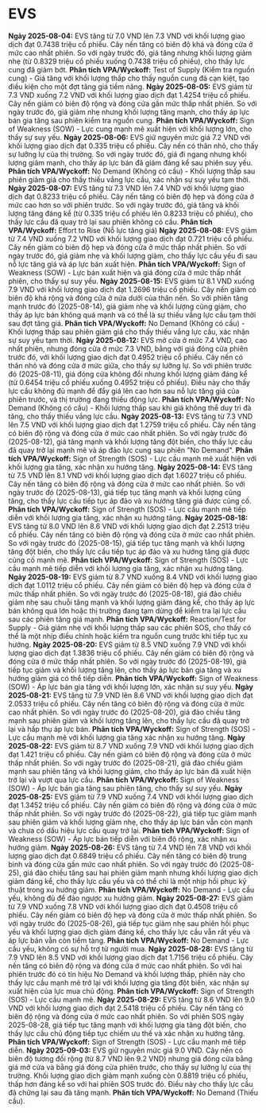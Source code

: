 # EVS

**Ngày 2025-08-04:** EVS tăng từ 7.0 VND lên 7.3 VND với khối lượng giao dịch đạt 0.7438 triệu cổ phiếu. Cây nến tăng có biên độ khá và đóng cửa ở mức cao nhất phiên. So với ngày trước đó, giá tăng nhưng khối lượng giảm nhẹ (từ 0.8329 triệu cổ phiếu xuống 0.7438 triệu cổ phiếu), cho thấy lực cung đã giảm bớt. **Phân tích VPA/Wyckoff:** Test of Supply (Kiểm tra nguồn cung) - Giá tăng với khối lượng thấp cho thấy nguồn cung đã cạn kiệt, tạo điều kiện cho một đợt tăng giá tiềm năng.
**Ngày 2025-08-05:** EVS giảm từ 7.3 VND xuống 7.2 VND với khối lượng giao dịch đạt 1.4254 triệu cổ phiếu. Cây nến giảm có biên độ rộng và đóng cửa gần mức thấp nhất phiên. So với ngày trước đó, giá giảm nhẹ nhưng khối lượng tăng mạnh, cho thấy áp lực bán gia tăng sau phiên kiểm tra nguồn cung. **Phân tích VPA/Wyckoff:** Sign of Weakness (SOW) - Lực cung mạnh mẽ xuất hiện với khối lượng lớn, cho thấy sự suy yếu.
**Ngày 2025-08-06:** EVS giữ nguyên mức giá 7.2 VND với khối lượng giao dịch đạt 0.335 triệu cổ phiếu. Cây nến có thân nhỏ, cho thấy sự lưỡng lự của thị trường. So với ngày trước đó, giá đi ngang nhưng khối lượng giảm mạnh, cho thấy áp lực bán đã giảm đáng kể sau phiên suy yếu. **Phân tích VPA/Wyckoff:** No Demand (Không có cầu) - Khối lượng thấp sau phiên giảm giá cho thấy thiếu vắng lực cầu, xác nhận sự suy yếu tạm thời.
**Ngày 2025-08-07:** EVS tăng từ 7.3 VND lên 7.4 VND với khối lượng giao dịch đạt 0.8233 triệu cổ phiếu. Cây nến tăng có biên độ hẹp và đóng cửa ở mức cao hơn so với phiên trước. So với ngày trước đó, giá tăng và khối lượng tăng đáng kể (từ 0.335 triệu cổ phiếu lên 0.8233 triệu cổ phiếu), cho thấy lực cầu đã quay trở lại sau phiên không có cầu. **Phân tích VPA/Wyckoff:** Effort to Rise (Nỗ lực tăng giá)
**Ngày 2025-08-08:** EVS giảm từ 7.4 VND xuống 7.2 VND với khối lượng giao dịch đạt 0.721 triệu cổ phiếu. Cây nến giảm có biên độ hẹp và đóng cửa ở mức thấp nhất phiên. So với ngày trước đó, giá giảm nhẹ và khối lượng giảm, cho thấy lực cầu yếu đi sau nỗ lực tăng giá và áp lực bán xuất hiện. **Phân tích VPA/Wyckoff:** Sign of Weakness (SOW) - Lực bán xuất hiện và giá đóng cửa ở mức thấp nhất phiên, cho thấy sự suy yếu.
**Ngày 2025-08-15:** EVS giảm từ 8.1 VND xuống 7.9 VND với khối lượng giao dịch đạt 1.2696 triệu cổ phiếu. Cây nến giảm có biên độ khá rộng và đóng cửa ở nửa dưới của thân nến. So với phiên tăng mạnh trước đó (2025-08-14), giá giảm nhẹ và khối lượng cũng giảm, cho thấy áp lực bán không quá mạnh và có thể là sự thiếu vắng lực cầu tạm thời sau đợt tăng giá. **Phân tích VPA/Wyckoff:** No Demand (Không có cầu) - Khối lượng thấp sau phiên giảm giá cho thấy thiếu vắng lực cầu, xác nhận sự suy yếu tạm thời.
**Ngày 2025-08-12:** EVS mở cửa ở mức 7.4 VND, cao nhất phiên, nhưng đóng cửa ở mức 7.3 VND, bằng với giá đóng cửa phiên trước đó, với khối lượng giao dịch đạt 0.4952 triệu cổ phiếu. Cây nến có thân nhỏ và đóng cửa ở mức giữa, cho thấy sự lưỡng lự. So với phiên trước đó (2025-08-11), giá đóng cửa không đổi nhưng khối lượng giảm đáng kể (từ 0.6454 triệu cổ phiếu xuống 0.4952 triệu cổ phiếu). Điều này cho thấy lực cầu không đủ mạnh để đẩy giá lên cao hơn sau nỗ lực tăng giá của phiên trước, và thị trường đang thiếu động lực. **Phân tích VPA/Wyckoff:** No Demand (Không có cầu) - Khối lượng thấp sau khi giá không thể duy trì đà tăng, cho thấy thiếu vắng lực cầu.
**Ngày 2025-08-13:** EVS tăng từ 7.3 VND lên 7.5 VND với khối lượng giao dịch đạt 1.2759 triệu cổ phiếu. Cây nến tăng có biên độ rộng và đóng cửa ở mức cao nhất phiên. So với ngày trước đó (2025-08-12), giá tăng mạnh và khối lượng tăng đột biến, cho thấy lực cầu đã quay trở lại mạnh mẽ và áp đảo lực cung sau phiên "No Demand". **Phân tích VPA/Wyckoff:** Sign of Strength (SOS) - Lực cầu mạnh mẽ xuất hiện với khối lượng gia tăng, xác nhận xu hướng tăng.
**Ngày 2025-08-14:** EVS tăng từ 7.5 VND lên 8.1 VND với khối lượng giao dịch đạt 1.6027 triệu cổ phiếu. Cây nến tăng có biên độ rộng và đóng cửa ở mức cao nhất phiên. So với ngày trước đó (2025-08-13), giá tiếp tục tăng mạnh và khối lượng cũng tăng, cho thấy lực cầu tiếp tục áp đảo và xu hướng tăng giá được củng cố. **Phân tích VPA/Wyckoff:** Sign of Strength (SOS) - Lực cầu mạnh mẽ tiếp diễn với khối lượng gia tăng, xác nhận xu hướng tăng.
**Ngày 2025-08-18:** EVS tăng từ 8.0 VND lên 8.6 VND với khối lượng giao dịch đạt 2.2513 triệu cổ phiếu. Cây nến tăng có biên độ rộng và đóng cửa ở mức cao nhất phiên. So với ngày trước đó (2025-08-15), giá tiếp tục tăng mạnh và khối lượng tăng đột biến, cho thấy lực cầu tiếp tục áp đảo và xu hướng tăng giá được củng cố mạnh mẽ. **Phân tích VPA/Wyckoff:** Sign of Strength (SOS) - Lực cầu mạnh mẽ tiếp diễn với khối lượng gia tăng, xác nhận xu hướng tăng.
**Ngày 2025-08-19:** EVS giảm từ 8.7 VND xuống 8.4 VND với khối lượng giao dịch đạt 1.0112 triệu cổ phiếu. Cây nến giảm có biên độ hẹp và đóng cửa ở mức thấp nhất phiên. So với ngày trước đó (2025-08-18), giá đảo chiều giảm nhẹ sau chuỗi tăng mạnh và khối lượng giảm đáng kể, cho thấy áp lực bán không quá lớn hoặc thị trường đang tạm dừng để kiểm tra lại lực cầu sau các phiên tăng giá mạnh. **Phân tích VPA/Wyckoff:** Reaction/Test for Supply - Giá giảm nhẹ với khối lượng thấp sau các phiên SOS, cho thấy có thể là một nhịp điều chỉnh hoặc kiểm tra nguồn cung trước khi tiếp tục xu hướng.
**Ngày 2025-08-20:** EVS giảm từ 8.5 VND xuống 7.9 VND với khối lượng giao dịch đạt 1.3836 triệu cổ phiếu. Cây nến giảm có biên độ rộng và đóng cửa ở mức thấp nhất phiên. So với ngày trước đó (2025-08-19), giá tiếp tục giảm và khối lượng tăng lên, cho thấy áp lực bán gia tăng và xu hướng giảm giá có thể tiếp diễn. **Phân tích VPA/Wyckoff:** Sign of Weakness (SOW) - Áp lực bán gia tăng với khối lượng lớn, xác nhận sự suy yếu.
**Ngày 2025-08-21:** EVS tăng từ 7.9 VND lên 8.6 VND với khối lượng giao dịch đạt 2.0533 triệu cổ phiếu. Cây nến tăng có biên độ rộng và đóng cửa ở mức cao nhất phiên. So với ngày trước đó (2025-08-20), giá đảo chiều tăng mạnh sau phiên giảm và khối lượng tăng lên, cho thấy lực cầu đã quay trở lại và hấp thụ áp lực bán. **Phân tích VPA/Wyckoff:** Sign of Strength (SOS) - Lực cầu mạnh mẽ với khối lượng gia tăng xác nhận xu hướng tăng.
**Ngày 2025-08-22:** EVS giảm từ 8.7 VND xuống 7.9 VND với khối lượng giao dịch đạt 1.421 triệu cổ phiếu. Cây nến giảm có biên độ rộng và đóng cửa ở mức thấp nhất phiên. So với ngày trước đó (2025-08-21), giá đảo chiều giảm mạnh sau phiên tăng và khối lượng giảm, cho thấy áp lực bán đã xuất hiện trở lại và vượt qua lực cầu. **Phân tích VPA/Wyckoff:** Sign of Weakness (SOW) - Áp lực bán gia tăng sau phiên tăng, cho thấy sự suy yếu.
**Ngày 2025-08-25:** EVS giảm từ 7.9 VND xuống 7.4 VND với khối lượng giao dịch đạt 1.3452 triệu cổ phiếu. Cây nến giảm có biên độ rộng và đóng cửa ở mức thấp nhất phiên. So với ngày trước đó (2025-08-22), giá tiếp tục giảm mạnh sau phiên giảm và khối lượng giảm nhẹ, cho thấy áp lực bán vẫn còn mạnh và chưa có dấu hiệu lực cầu quay trở lại. **Phân tích VPA/Wyckoff:** Sign of Weakness (SOW) - Áp lực bán tiếp diễn với biên độ rộng, xác nhận xu hướng giảm.
**Ngày 2025-08-26:** EVS tăng từ 7.4 VND lên 7.8 VND với khối lượng giao dịch đạt 0.6849 triệu cổ phiếu. Cây nến tăng có biên độ trung bình và đóng cửa gần mức cao nhất phiên. So với ngày trước đó (2025-08-25), giá đảo chiều tăng sau hai phiên giảm mạnh nhưng khối lượng giao dịch giảm đáng kể, cho thấy lực cầu yếu và có thể chỉ là một nhịp hồi phục kỹ thuật trong xu hướng giảm. **Phân tích VPA/Wyckoff:** No Demand - Lực cầu yếu, không đủ để đảo ngược xu hướng giảm.
**Ngày 2025-08-27:** EVS giảm từ 7.9 VND xuống 7.8 VND với khối lượng giao dịch đạt 0.4508 triệu cổ phiếu. Cây nến giảm có biên độ hẹp và đóng cửa ở mức thấp nhất phiên. So với ngày trước đó (2025-08-26), giá tiếp tục giảm nhẹ sau phiên hồi phục yếu và khối lượng giao dịch giảm đáng kể, cho thấy lực cầu vẫn rất yếu và áp lực bán vẫn còn tiềm tàng. **Phân tích VPA/Wyckoff:** No Demand - Lực cầu yếu, không có sự hỗ trợ từ người mua.
**Ngày 2025-08-28:** EVS tăng từ 7.9 VND lên 8.5 VND với khối lượng giao dịch đạt 1.7156 triệu cổ phiếu. Cây nến tăng có biên độ rộng và đóng cửa ở mức cao nhất phiên. So với hai phiên trước đó có tín hiệu No Demand và khối lượng thấp, phiên này cho thấy lực cầu mạnh mẽ trở lại với khối lượng gia tăng đột biến, xác nhận sự xuất hiện của lực mua chủ động. **Phân tích VPA/Wyckoff:** Sign of Strength (SOS) - Lực cầu mạnh mẽ.
**Ngày 2025-08-29:** EVS tăng từ 8.6 VND lên 9.0 VND với khối lượng giao dịch đạt 2.5418 triệu cổ phiếu. Cây nến tăng có biên độ rộng và đóng cửa ở mức cao nhất phiên. So với phiên SOS ngày 2025-08-28, giá tiếp tục tăng mạnh với khối lượng gia tăng đột biến, cho thấy lực cầu chủ động tiếp tục chiếm ưu thế và xác nhận xu hướng tăng. **Phân tích VPA/Wyckoff:** Sign of Strength (SOS) - Lực cầu mạnh mẽ tiếp diễn.
**Ngày 2025-09-03:** EVS giữ nguyên mức giá 9.0 VND. Cây nến có biên độ tương đối rộng (từ 8.7 VND lên 9.2 VND) nhưng giá đóng cửa bằng giá mở cửa và bằng giá đóng cửa phiên trước, cho thấy sự lưỡng lự của thị trường. Khối lượng giao dịch giảm mạnh xuống còn 0.8819 triệu cổ phiếu, thấp hơn đáng kể so với hai phiên SOS trước đó. Điều này cho thấy lực cầu đã chững lại sau đà tăng mạnh. **Phân tích VPA/Wyckoff:** No Demand (Thiếu cầu).
